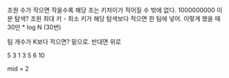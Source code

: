 조원 수가 작으면 작을수록 해당 조는 키차이가 적어질 수 밖에 없다.
1000000000
이분 탐색?
조원 최대 키 - 최소 키가 해당 탐색보다 적으면 한 팀에 넣어.
이렇게 했을 때
30만 \* log N (30번)

팀 개수가 K보다 적으면?
밑으로. 반대면 위로

5 3
1 3 5 6 10

mid = 2
